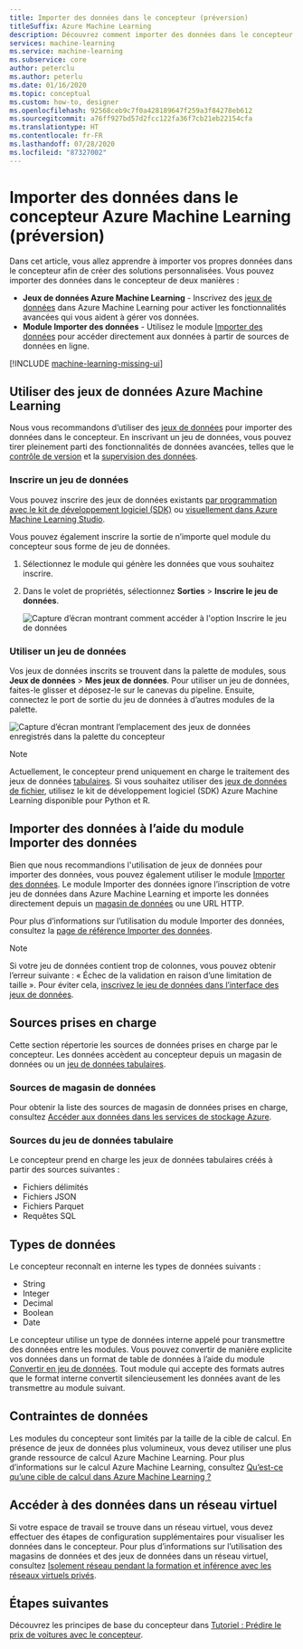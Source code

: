 ```yaml
---
title: Importer des données dans le concepteur (préversion)
titleSuffix: Azure Machine Learning
description: Découvrez comment importer des données dans le concepteur Azure Machine Learning (préversion) depuis différentes sources de données.
services: machine-learning
ms.service: machine-learning
ms.subservice: core
author: peterclu
ms.author: peterlu
ms.date: 01/16/2020
ms.topic: conceptual
ms.custom: how-to, designer
ms.openlocfilehash: 92568ceb9c7f0a428189647f259a3f84278eb612
ms.sourcegitcommit: a76ff927bd57d2fcc122fa36f7cb21eb22154cfa
ms.translationtype: HT
ms.contentlocale: fr-FR
ms.lasthandoff: 07/28/2020
ms.locfileid: "87327002"
---
```

# <a name="import-data-into-azure-machine-learning-designer-preview"></a>Importer des données dans le concepteur Azure Machine Learning (préversion)

Dans cet article, vous allez apprendre à importer vos propres données dans le concepteur afin de créer des solutions personnalisées. Vous pouvez importer des données dans le concepteur de deux manières : 

* **Jeux de données Azure Machine Learning** - Inscrivez des [jeux de données](concept-data.md#datasets) dans Azure Machine Learning pour activer les fonctionnalités avancées qui vous aident à gérer vos données.
* **Module Importer des données** - Utilisez le module [Importer des données](algorithm-module-reference/import-data.md) pour accéder directement aux données à partir de sources de données en ligne.

[!INCLUDE [machine-learning-missing-ui](../../includes/machine-learning-missing-ui.md)]

## <a name="use-azure-machine-learning-datasets"></a>Utiliser des jeux de données Azure Machine Learning

Nous vous recommandons d’utiliser des [jeux de données](concept-data.md#datasets) pour importer des données dans le concepteur. En inscrivant un jeu de données, vous pouvez tirer pleinement parti des fonctionnalités de données avancées, telles que le [contrôle de version](how-to-version-track-datasets.md) et la [supervision des données](how-to-monitor-datasets.md).

### <a name="register-a-dataset"></a>Inscrire un jeu de données

Vous pouvez inscrire des jeux de données existants [par programmation avec le kit de développement logiciel (SDK)](how-to-create-register-datasets.md#use-the-sdk) ou [visuellement dans Azure Machine Learning Studio](how-to-create-register-datasets.md#use-the-ui).

Vous pouvez également inscrire la sortie de n’importe quel module du concepteur sous forme de jeu de données.

1. Sélectionnez le module qui génère les données que vous souhaitez inscrire.

1. Dans le volet de propriétés, sélectionnez **Sorties** > **Inscrire le jeu de données**.

    ![Capture d’écran montrant comment accéder à l'option Inscrire le jeu de données](media/how-to-designer-import-data/register-dataset-designer.png)

### <a name="use-a-dataset"></a>Utiliser un jeu de données

Vos jeux de données inscrits se trouvent dans la palette de modules, sous **Jeux de données** > **Mes jeux de données**. Pour utiliser un jeu de données, faites-le glisser et déposez-le sur le canevas du pipeline. Ensuite, connectez le port de sortie du jeu de données à d’autres modules de la palette.

![Capture d’écran montrant l’emplacement des jeux de données enregistrés dans la palette du concepteur](media/how-to-designer-import-data/use-datasets-designer.png)


> [!NOTE]
> Actuellement, le concepteur prend uniquement en charge le traitement des jeux de données [tabulaires](how-to-create-register-datasets.md#dataset-types). Si vous souhaitez utiliser des [jeux de données de fichier](how-to-create-register-datasets.md#dataset-types), utilisez le kit de développement logiciel (SDK) Azure Machine Learning disponible pour Python et R.

## <a name="import-data-using-the-import-data-module"></a>Importer des données à l’aide du module Importer des données

Bien que nous recommandions l'utilisation de jeux de données pour importer des données, vous pouvez également utiliser le module [Importer des données](algorithm-module-reference/import-data.md). Le module Importer des données ignore l’inscription de votre jeu de données dans Azure Machine Learning et importe les données directement depuis un [magasin de données](concept-data.md#datastores) ou une URL HTTP.

Pour plus d’informations sur l’utilisation du module Importer des données, consultez la [page de référence Importer des données](algorithm-module-reference/import-data.md).

> [!NOTE]
> Si votre jeu de données contient trop de colonnes, vous pouvez obtenir l’erreur suivante : « Échec de la validation en raison d’une limitation de taille ». Pour éviter cela, [inscrivez le jeu de données dans l’interface des jeux de données](how-to-create-register-datasets.md#use-the-ui).

## <a name="supported-sources"></a>Sources prises en charge

Cette section répertorie les sources de données prises en charge par le concepteur. Les données accèdent au concepteur depuis un magasin de données ou un [jeu de données tabulaires](how-to-create-register-datasets.md#dataset-types).

### <a name="datastore-sources"></a>Sources de magasin de données
Pour obtenir la liste des sources de magasin de données prises en charge, consultez [Accéder aux données dans les services de stockage Azure](how-to-access-data.md#supported-data-storage-service-types).

### <a name="tabular-dataset-sources"></a>Sources du jeu de données tabulaire

Le concepteur prend en charge les jeux de données tabulaires créés à partir des sources suivantes :
 * Fichiers délimités
 * Fichiers JSON
 * Fichiers Parquet
 * Requêtes SQL

## <a name="data-types"></a>Types de données

Le concepteur reconnaît en interne les types de données suivants :

* String
* Integer
* Decimal
* Boolean
* Date

Le concepteur utilise un type de données interne appelé pour transmettre des données entre les modules. Vous pouvez convertir de manière explicite vos données dans un format de table de données à l’aide du module [Convertir en jeu de données](algorithm-module-reference/convert-to-dataset.md). Tout module qui accepte des formats autres que le format interne convertit silencieusement les données avant de les transmettre au module suivant.

## <a name="data-constraints"></a>Contraintes de données

Les modules du concepteur sont limités par la taille de la cible de calcul. En présence de jeux de données plus volumineux, vous devez utiliser une plus grande ressource de calcul Azure Machine Learning. Pour plus d’informations sur le calcul Azure Machine Learning, consultez [Qu’est-ce qu’une cible de calcul dans Azure Machine Learning ?](concept-compute-target.md#azure-machine-learning-compute-managed)

## <a name="access-data-in-a-virtual-network"></a>Accéder à des données dans un réseau virtuel

Si votre espace de travail se trouve dans un réseau virtuel, vous devez effectuer des étapes de configuration supplémentaires pour visualiser les données dans le concepteur. Pour plus d’informations sur l’utilisation des magasins de données et des jeux de données dans un réseau virtuel, consultez [Isolement réseau pendant la formation et inférence avec les réseaux virtuels privés](how-to-enable-virtual-network.md#machine-learning-studio).

## <a name="next-steps"></a>Étapes suivantes

Découvrez les principes de base du concepteur dans [Tutoriel : Prédire le prix de voitures avec le concepteur](tutorial-designer-automobile-price-train-score.md).
